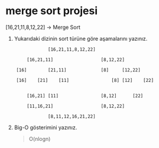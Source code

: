 # merge sort projesi

[16,21,11,8,12,22] -> Merge Sort

1. Yukarıdaki dizinin sort türüne göre aşamalarını yazınız.
 >
					[16,21,11,8,12,22] 
					
			[16,21,11]					[8,12,22] 
			
		[16]		[21,11]				[8]		[12,22]
		
		[16]	[21]	[11]				[8]	[12]	[22]      
		
		
			[16,21]	[11]				[8,12]		[22]
			
			[11,16,21]					[8,12,22]
			
					[8,11,12,16,21,22]

2. Big-O gösterimini yazınız. 

    > O(nlogn)
